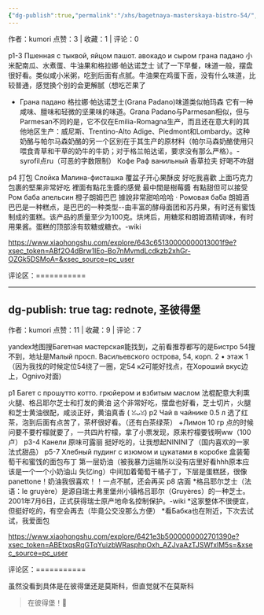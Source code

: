 ```yaml
---
{"dg-publish":true,"permalink":"/xhs/bagetnaya-masterskaya-bistro-54/","noteIcon":"","updated":"2025-03-17T22:27:16.422+08:00"}
---
```


作者：kumori
点赞：3   |   收藏：1   |   评论：0

p1-3 Пшенная с тыквой, яйцом пашот. авокадо и сыром грана падано
小米配南瓜、水煮蛋、牛油果和格拉娜·帕达诺芝士 试了一下早餐，味道一般，摆盘很好看。类似咸小米粥，吃到后面有点腻。牛油果在鸡蛋下面，没有什么味道，比较普通，感觉换个别的会更解腻（想吃芒果了
* Грана падано 格拉娜·帕达诺芝士(Grana Padano)味道类似帕玛森
它有一种咸味、膻味和轻微的坚果味的味道。Grana Padano与Parmesan相似，但与Parmesan不同的是，它不仅在Emilia-Romagna生产，而且还在意大利的其他地区生产：威尼斯、Trentino-Alto Adige、Piedmont和Lombardy。这种奶酪与帕尔马森奶酪的另一个区别在于其生产的原材料（帕尔马森奶酪使用只喂食青草和干草的奶牛的牛奶；对于格兰帕达诺，要求没有那么严格）。-syrofil点ru（可恶的字数限制）
Кофе Раф ванильный 香草拉夫 好喝不咋甜
	
p4 打包
Слойка Малина-фисташка 覆盆子开心果酥皮 好吃我喜歡 上面巧克力包裹的堅果非常好吃 裡面有點花生醬的感覺 最中間是樹莓醬 有點甜但可以接受
Ром баба апельсин 橙子朗姆巴巴 據說非常甜哈哈哈
· Ромовая ба́ба
朗姆酒巴巴是一种糕点，是巴巴的一种类型--由丰富的酵母面团和苏丹果，有时还有蜜饯制成的蛋糕。该产品的质量至少为100克。烘烤后，用糖浆和朗姆酒精调味，有时用果酱。蛋糕的顶部涂有软糖或糖衣。-wiki

https://www.xiaohongshu.com/explore/643c65130000000013001f9e?xsec_token=ABf2O4dBrw1IEo-Bo7nMvmdLcdkzb2xhGr-OZGk5DSMoA=&xsec_source=pc_user

评论区：===========


---
dg-publish: true
tag: rednote, 圣彼得堡
---
作者：kumori
点赞：11   |   收藏：9   |   评论：7

yandex地图搜Багетная мастерская能找到，之前看推荐都写的是Бистро 54搜不到，地址是Малый просп. Васильевского острова, 54, корп. 2 • этаж 1（因为我找的时候定位54绕了一圈，定54 к2可能好找点，在Хороший вкус边上，Ognivo对面)
	
p1 Багет с прошутто котто. грюйером и взбитым маслом 法棍配意大利熏火腿、格吕耶尔芝士和打发的黄油 这个非常好吃，摆盘也好看，芝士切片，火腿和芝士黄油很配，咸淡正好，黄油真香 ( ꈍᴗꈍ)
p2 Чай в чайнике 0.5 л 选了红茶，泡到后面有点苦了，茶杯很好看。（还有白茶绿茶）
+Лимон 10 гр 点的时候问要不要柠檬就要了，一共四片柠檬，拿了小票发现，原来柠檬要钱啊ww（100卢）
p3-4 Канели 原味可露丽 挺好吃的，让我想起NININI了（国内喜欢的一家法式甜品）
p5-7 Хлебный пудинг с изюмом и цукатами в коробке 盒装葡萄干和蜜饯的面包布丁 第一层奶油（被我暴力运输所以没有店里好看hhh原本应该是一个一个小奶油山 失忆ing）中间加着葡萄干橘子丁，下层是蛋糕胚，很像panettone！奶油我很喜欢！！一点不腻，还会再买
p8 店面
*格吕耶尔芝士（法语：le gruyère）是源自瑞士弗里堡州小镇格吕耶尔（Gruyères）的一种芝士。2001年7月6日，正式获得瑞士原产地命名控制保护。-wiki
*这家整体不很便宜，但挺好吃的，有空会再去（毕竟公交没那么方便）
*看Бабка也在附近，下次去试试，我爱面包

https://www.xiaohongshu.com/explore/6421e3b5000000002701390e?xsec_token=ABEtxqsRqGTqYuizbWRasphpOxh_AZJvaAzTJSWfxlM5s=&xsec_source=pc_user

评论区：===========

虽然没看到具体是在彼得堡还是莫斯科，但直觉就不在莫斯科

> 在彼得堡！🤣